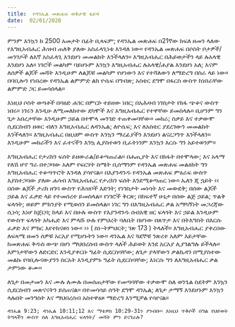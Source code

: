 ```yaml
---
title:  የዳንኤል መጽሐፍ ወቅታዊ ፋይዳ
date:  02/01/2020
---
```


ምንም እንኳን ከ 2500 አመታት በፊት ቢጻፍም; የዳንኤል መጽሐፍ በ21ኛው ክፍለ ዘመን ላለው የእግዚአብሔር ሕዝብ ጠለቅ ያለው አስፈላጊነቱ እንዳለ ነው። የዳንኤል መጽሐፍ በሶስት ቦታዎች/መንገዶች ለእኛ አስፈላጊ እንደሆነ መመልከት እንችላለን። እግዚአብሔር በሕይወታችን ላይ ሉአላዊ እንደሆነ አለ። ነገሮች መልካም ባይሆኑም እንኳን እግዚአብሔር ሉአላዊ/ሐያል እንደሆነ አለ; እናም ለሰዎች ልጆች መሻት እንዲሁም ለልጆቹ መልካም የሆነውን እና የተሻለውን ለማድረግ በስራ ላይ ነው። በባቢሎን የነበረው የዳንኤል ልምምድ ልክ ዮሴፍ በግብጽ; አስቴር ደግሞ በፋርስ ውስጥ ከነበራቸው ልምምድ ጋር ይመሳሰላል።

እነዚህ ሶስት ወጣቶች በባዕድ ሐገር በምርኮ ተይዘው ነበር; በአሕዛብ ነገስታት የከፋ ጭቆና ውስጥ ነበሩ። ነገሩን እንዲሁ ለሚመለከተው ደካሞች እና እግዚአብሔር የተዋቸው ይመስላሉ። ቢሆንም ግን ጌታ አበረታቸው እንዲሁም ኃይል በተሞላ መንገድ ተጠቀመባቸው። መከራ; ስቃይ እና ተቃውሞ ሲደርስብን ዘወር ብለን እግዚአብሔር ለዳንኤል; ለዮሴፍ; እና ለአስቴር ያደረገውን መመልከት እንችላለን። እግዚአብሔር በዚህም ውስጥ እንኳን ማረፊያችን እንደሆነ ልናረጋግጥ እንችላለን። እንዲሁም መከራችን እና ፈተናችን እንኳ ሊያስተወን ቢፈትነንም እንኳን እርሱ ግን አይተወንም።

እግዚአብሔር የታሪክን ፍሰት ይዘውራል/ይቆጣጠራል። በሐጢያት እና በክፋት በተሞላው; እና አላማ የለሽ ሆኖ ግራ በተጋባው አለም የፍርሃት ስሜት ቢሰማንም የዳንኤል መጽሐፍ መልዕክት ግን እግዚአብሔር ተቆጣጥሮት እንዳለ ያሳየናል። በእያንዳንዱ የዳንኤል መጽሐፍ ምዕራፍ ውስጥ እያስተጋባው ያለው ሐሳብ እግዚአብሔር የታሪክን ፍሰት እንደሚቆጣጠር ነው። ኤለን ጂ ኋይት ‹‹ በሰው ልጆች ታሪክ ዘገባ ውስጥ የሕዝቦች እድገት; የነገስታት መነሳት እና መውደቅ; በሰው ልጆች ኃይል እና ፈቃድ ላይ የተመሰረተ ይመስላል። የነገሮች ቅርጽ; በከፍተኛ ሁኔታ በሰው ልጅ ኃይል; ጥልቅ ፍላጎት; ወይም ምክንያት የሚወሰን ይመስላል። ነገር ግን በእግዚአብሔር ቃል አማካኝነት መጋረጃው ሲነሳ; እነሆ ከጀርባ; ከላይ እና   			      በሁሉ ውስጥ የእያንዳንዱ ሰብአዊ ዘር ፍላጎት እና ኃይል እንዲሁም የውስጥ ፍላጎት አካሔድ እና ምላሹ ሁሉ የምህረት ባለቤት በሆነው በጸጥታ እና በትእግስት በእርሱ ፈቃድ እና ምክር እየተከናወነ ነው። ›› ( ስነ-ትምህርት; ገጽ 173 ) ትላለች። እግዚአብሔር ያቀረበው ለፍጻሜ ዘመን ሰዎቹ አርአያ የሚሆኑትን ነው። ዳንኤል እና ጓደኞቹ ንጽረተ አለም እይታቸው ከመጽሐፍ ቅዱስ ውጭ በሆነ ማህበረሰብ ውስጥ ላለች ሕይወት እንደ አርአያ ሊያገልግሉ ይችላሉ። እምነታቸውን ለድርድር እንዲያቀርቡ ግፊት ሲደርስባቸው; ለጌታ ያላቸውን ቃልኪዳን በሚያስተው መልኩ የባቢሎናውያንን ስርአት እንዲያምኑ ግፊት ሲደርስባቸው; እነርሱ ግን ለእግዚአብሔር ቃል ታምነው ቆሙ።

ለጌታ በመታመን እና ሙሉ ለሙሉ በመሰጠታቸው የመጣባቸው ተቃውሞ ስለ ወንጌል ስደትም እንኳን ሲደርስብን መጽናናትን ይሰጠናል። በተመሳሳይ ሰዓት ደግሞ ዳንኤል; ለጌታ ታማኝ እንደሆኑም እንኳን ላሉበት መንግስት እና ማህበረሰብ አስተዋዕጾ ማድረግ እንሚቻል የሳየናል።

`ዳንኤል 9:23; ዳንኤል 10:11;12 እና ማቴዎስ 10:29-31ን ያንብቡ። እነዚህ ጥቅሶች በግል የህይወት ትግላችን ውስጥ ስለ እግዚአብሔር ፍላጎት/ መሻት ምን ይናገራሉ?`